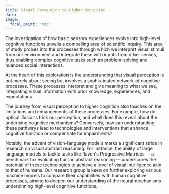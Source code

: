 ```yaml
---
title: Visual Perception to Higher Cognition
date: 
image:
  focal_point: 'top'
---
```


The investigation of how basic sensory experiences evolve into high-level cognitive functions unveils a compelling area of scientific inquiry. This area of study probes into the processes through which we interpret visual stimuli from our environment and integrate these with inputs from other senses, thus enabling complex cognitive tasks such as problem-solving and nuanced social interactions. 

<!--more-->

At the heart of this exploration is the understanding that visual perception is not merely about seeing but involves a sophisticated network of cognitive processes. These processes interpret and give meaning to what we see, integrating visual information with prior knowledge, experiences, and expectations.

The journey from visual perception to higher cognition also touches on the limitations and enhancements of these processes. For example, how do optical illusions trick our perception, and what does this reveal about the underlying cognitive mechanisms? Conversely, how can understanding these pathways lead to technologies and interventions that enhance cognitive function or compensate for impairments?

Notably, the advent of vision-language models marks a significant stride in research on visual abstract reasoning. For instance, the ability of large language models to tackle tasks like Raven's Progressive Matrices — a benchmark for evaluating human abstract reasoning — underscores the potential of these technologies to achieve a level of visual intelligence akin to that of humans. Our research group is keen on further exploring various machine models to compare their capabilities with human cognitive processes, aiming to deepen our understanding of the neural mechanisms underpinning high-level cognitive functions.